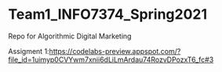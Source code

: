 # Team1_INFO7374_Spring2021
Repo for Algorithmic Digital Marketing 

Assigment 1:https://codelabs-preview.appspot.com/?file_id=1uimyp0CVYwm7xnii6dLiLmArdau74RozvDPozxT6_fc#3

